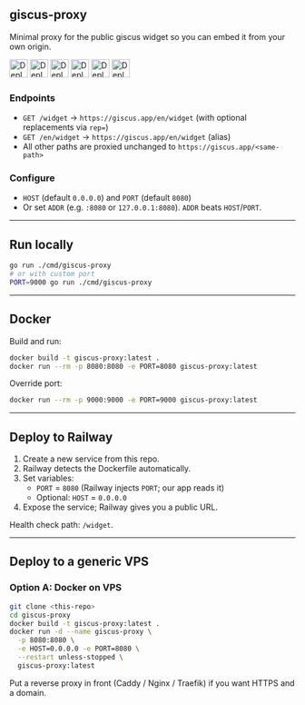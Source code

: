 ## giscus-proxy

Minimal proxy for the public giscus widget so you can embed it from your own origin.

<a href="https://railway.com/deploy/OhvyYk"><img src="https://railway.app/button.svg" alt="Deploy on Railway" height="32" /></a>
<a href="https://render.com/deploy?repo=https://github.com/cdlus/giscus-proxy"><img src="https://render.com/images/deploy-to-render-button.svg" alt="Deploy to Render" height="32" /></a>
<a href="https://vercel.com/new/clone?repository-url=https://github.com/cdlus/giscus-proxy"><img src="https://vercel.com/button" alt="Deploy with Vercel" height="32" /></a>
<a href="https://app.netlify.com/start/deploy?repository=https://github.com/cdlus/giscus-proxy"><img src="https://www.netlify.com/img/deploy/button.svg" alt="Deploy to Netlify" height="32" /></a>
<a href="https://heroku.com/deploy/?template=https://github.com/cdlus/giscus-proxy"><img src="https://www.herokucdn.com/deploy/button.svg" alt="Deploy to Heroku" height="32" /></a>
<a href="https://app.koyeb.com/deploy?type=git&repository=github.com/cdlus/giscus-proxy&branch=main&name=giscus-proxy"><img src="https://www.koyeb.com/static/images/deploy/button.svg" alt="Deploy to Koyeb" height="32" /></a>

### Endpoints
- `GET /widget` → `https://giscus.app/en/widget` (with optional replacements via `rep=`)
- `GET /en/widget` → `https://giscus.app/en/widget` (alias)
- All other paths are proxied unchanged to `https://giscus.app/<same-path>`

### Configure
- `HOST` (default `0.0.0.0`) and `PORT` (default `8080`)
- Or set `ADDR` (e.g. `:8080` or `127.0.0.1:8080`). `ADDR` beats `HOST`/`PORT`.

---

## Run locally
```bash
go run ./cmd/giscus-proxy
# or with custom port
PORT=9000 go run ./cmd/giscus-proxy
```

---

## Docker

Build and run:
```bash
docker build -t giscus-proxy:latest .
docker run --rm -p 8080:8080 -e PORT=8080 giscus-proxy:latest
```

Override port:
```bash
docker run --rm -p 9000:9000 -e PORT=9000 giscus-proxy:latest
```

---

## Deploy to Railway

1) Create a new service from this repo.
2) Railway detects the Dockerfile automatically.
3) Set variables:
   - `PORT` = `8080` (Railway injects `PORT`; our app reads it)
   - Optional: `HOST` = `0.0.0.0`
4) Expose the service; Railway gives you a public URL.

Health check path: `/widget`.

---

## Deploy to a generic VPS

### Option A: Docker on VPS
```bash
git clone <this-repo>
cd giscus-proxy
docker build -t giscus-proxy:latest .
docker run -d --name giscus-proxy \
  -p 8080:8080 \
  -e HOST=0.0.0.0 -e PORT=8080 \
  --restart unless-stopped \
  giscus-proxy:latest
```

Put a reverse proxy in front (Caddy / Nginx / Traefik) if you want HTTPS and a domain.
